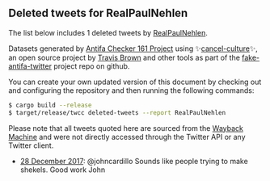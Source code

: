 ## Deleted tweets for RealPaulNehlen

The list below includes 1 deleted tweets by
[RealPaulNehlen](https://twitter.com/RealPaulNehlen).



Datasets generated by [Antifa Checker 161 Project](https://twitter.com/antifacheck161) using ✨[cancel-culture](https://github.com/travisbrown/cancel-culture)✨, an open source project by 
[Travis Brown](https://twitter.com/travisbrown) and other tools as part of the 
[fake-antifa-twitter](https://github.com/antifacheck161/fake-antifa-twitter) project repo on github.

You can create your own updated version of this document by checking out and configuring the
repository and then running the following commands:

```bash
$ cargo build --release
$ target/release/twcc deleted-tweets --report RealPaulNehlen
```

Please note that all tweets quoted here are sourced from the
[Wayback Machine](https://web.archive.org) and were not directly accessed through the Twitter API or
any Twitter client.

* [28 December 2017](https://web.archive.org/web/20171228125732/https://twitter.com/RealPaulNehlen/status/946364494145613824): @johncardillo Sounds like people trying to make shekels. Good work John <!--946364494145613824-->

